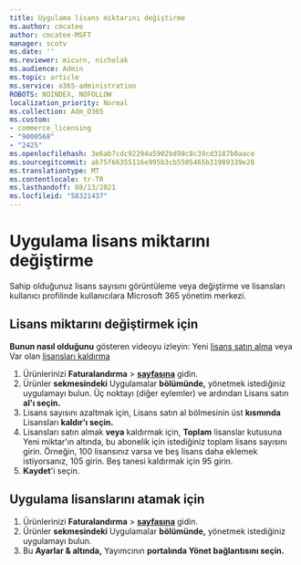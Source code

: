 ```yaml
---
title: Uygulama lisans miktarını değiştirme
ms.author: cmcatee
author: cmcatee-MSFT
manager: scotv
ms.date: ''
ms.reviewer: micurn, nicholak
ms.audience: Admin
ms.topic: article
ms.service: o365-administration
ROBOTS: NOINDEX, NOFOLLOW
localization_priority: Normal
ms.collection: Adm_O365
ms.custom:
- commerce_licensing
- "9000568"
- "2425"
ms.openlocfilehash: 3e6ab7cdc92294a5902bd98c8c39cd3187b0aace
ms.sourcegitcommit: ab75f66355116e995b3cb5505465b31989339e28
ms.translationtype: MT
ms.contentlocale: tr-TR
ms.lasthandoff: 08/13/2021
ms.locfileid: "58321437"
---
```

# <a name="change-app-license-quantity"></a>Uygulama lisans miktarını değiştirme

Sahip olduğunuz lisans sayısını görüntüleme veya değiştirme ve lisansları kullanıcı profilinde kullanıcılara Microsoft 365 yönetim merkezi.

## <a name="to-change-license-quantity"></a>Lisans miktarını değiştirmek için

**Bunun nasıl olduğunu** gösteren videoyu izleyin: Yeni [lisans satın alma](https://go.microsoft.com/fwlink/p/?linkid=2154857) veya Var olan [lisansları kaldırma](https://go.microsoft.com/fwlink/p/?linkid=2154938)

1. Ürünlerinizi **Faturalandırma**  >  **[sayfasına](https://go.microsoft.com/fwlink/p/?linkid=842054)** gidin.
2. Ürünler **sekmesindeki** Uygulamalar **bölümünde,** yönetmek istediğiniz uygulamayı bulun. Üç noktayı (diğer eylemler) ve ardından Lisans satın **al'ı seçin.**
3. Lisans sayısını azaltmak için, Lisans satın al bölmesinin üst **kısmında** Lisansları **kaldır'ı seçin.**
4. Lisansları satın almak **veya** kaldırmak için, **Toplam** lisanslar kutusuna Yeni miktar'ın altında, bu abonelik için istediğiniz toplam lisans sayısını girin. Örneğin, 100 lisansınız varsa ve beş lisans daha eklemek istiyorsanız, 105 girin. Beş tanesi kaldırmak için 95 girin.
5. **Kaydet**'i seçin.

## <a name="to-assign-app-licenses"></a>Uygulama lisanslarını atamak için

1. Ürünlerinizi **Faturalandırma**  >  **[sayfasına](https://go.microsoft.com/fwlink/p/?linkid=842054)** gidin.
2. Ürünler **sekmesindeki** Uygulamalar **bölümünde,** yönetmek istediğiniz uygulamayı bulun.
3. Bu **Ayarlar & altında,** Yayımcının **portalında Yönet bağlantısını seçin.**